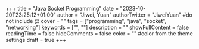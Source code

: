 +++
title = "Java Socket Programming"
date = "2023-10-20T23:25:12+01:00"
author = "Jiwei, Yuan"
authorTwitter = "JiweiYuan" #do not include @
cover = ""
tags = ["programming", "java", "socket", "networking"]
keywords = ["", ""]
description = ""
showFullContent = false
readingTime = false
hideComments = false
color = "" #color from the theme settings
draft = true
+++
